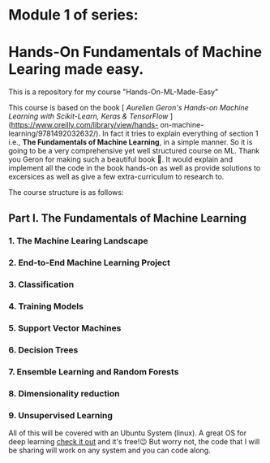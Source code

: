 # Module 1 of series:
  # Hands-On Fundamentals of Machine Learing made easy.
  This is a repository for my course "Hands-On-ML-Made-Easy"
  
  This course is based on the book [ *Aurelien Geron's Hands-on Machine Learning with Scikit-Learn, Keras & TensorFlow* ](https://www.oreilly.com/library/view/hands- on-machine-learning/9781492032632/). In fact it tries to explain everything of section 1 i.e., **The Fundamentals of Machine Learning**, in a simple manner. So it is going to be a very comprehensive yet well structured course on ML. Thank you Geron for making such a beautiful book 🙏. It would explain and implement all the code in the book hands-on as well as provide solutions to excersices as well as give a few extra-curriculum to research to.
  
  The course structure is as follows:
  ## Part I. The Fundamentals of Machine Learning
   ### 1. The Machine Learing Landscape
   ### 2. End-to-End Machine Learning Project
   ### 3. Classification
   ### 4. Training Models
   ### 5. Support Vector Machines
   ### 6. Decision Trees
   ### 7. Ensemble Learning and Random Forests
   ### 8. Dimensionality reduction
   ### 9. Unsupervised Learning
  
  All of this will be covered with an Ubuntu System (linux). A great OS for deep learning [check it out](https://ubuntu.com/) and it's free!😉
  But worry not, the code that I will be sharing will work on any system and you can code along.


